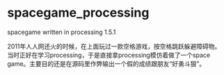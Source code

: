 # spacegame_processing
spacegame written in processing 1.5.1

2011年人人网还火的时候，在上面玩过一款空格游戏，按空格跳跃躲避障碍物。当时正好在学习processing，于是直接拿processing模仿着做了一个space game。主要目的还是在源码里作弊输出一个假的成绩跟朋友“好勇斗狠”。
